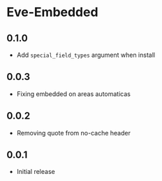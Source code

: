Eve-Embedded
===========

0.1.0
-----

* Add `special_field_types` argument when install

0.0.3
-----

* Fixing embedded on areas automaticas

0.0.2
-----

* Removing quote from no-cache header

0.0.1
-----

* Initial release

